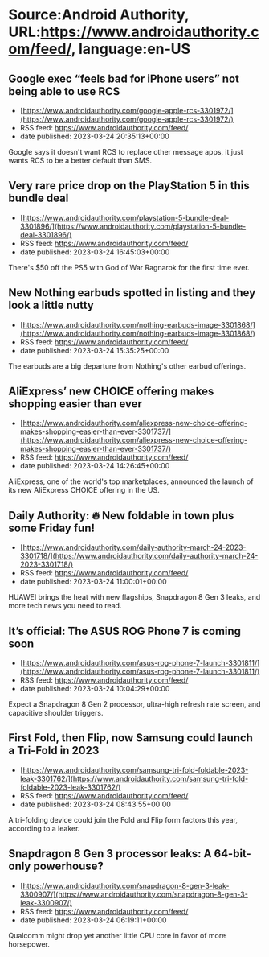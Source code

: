 # Source:Android Authority, URL:https://www.androidauthority.com/feed/, language:en-US

## Google exec “feels bad for iPhone users” not being able to use RCS
 - [https://www.androidauthority.com/google-apple-rcs-3301972/](https://www.androidauthority.com/google-apple-rcs-3301972/)
 - RSS feed: https://www.androidauthority.com/feed/
 - date published: 2023-03-24 20:35:13+00:00

Google says it doesn't want RCS to replace other message apps, it just wants RCS to be a better default than SMS.

## Very rare price drop on the PlayStation 5 in this bundle deal
 - [https://www.androidauthority.com/playstation-5-bundle-deal-3301896/](https://www.androidauthority.com/playstation-5-bundle-deal-3301896/)
 - RSS feed: https://www.androidauthority.com/feed/
 - date published: 2023-03-24 16:45:03+00:00

There's $50 off the PS5 with God of War Ragnarok for the first time ever.

## New Nothing earbuds spotted in listing and they look a little nutty
 - [https://www.androidauthority.com/nothing-earbuds-image-3301868/](https://www.androidauthority.com/nothing-earbuds-image-3301868/)
 - RSS feed: https://www.androidauthority.com/feed/
 - date published: 2023-03-24 15:35:25+00:00

The earbuds are a big departure from Nothing's other earbud offerings.

## AliExpress’ new CHOICE offering makes shopping easier than ever
 - [https://www.androidauthority.com/aliexpress-new-choice-offering-makes-shopping-easier-than-ever-3301737/](https://www.androidauthority.com/aliexpress-new-choice-offering-makes-shopping-easier-than-ever-3301737/)
 - RSS feed: https://www.androidauthority.com/feed/
 - date published: 2023-03-24 14:26:45+00:00

AliExpress, one of the world's top marketplaces, announced the launch of its new AliExpress CHOICE offering in the US.

## Daily Authority: 🔥 New foldable in town plus some Friday fun!
 - [https://www.androidauthority.com/daily-authority-march-24-2023-3301718/](https://www.androidauthority.com/daily-authority-march-24-2023-3301718/)
 - RSS feed: https://www.androidauthority.com/feed/
 - date published: 2023-03-24 11:00:01+00:00

HUAWEI brings the heat with new flagships, Snapdragon 8 Gen 3 leaks, and more tech news you need to read.

## It’s official: The ASUS ROG Phone 7 is coming soon
 - [https://www.androidauthority.com/asus-rog-phone-7-launch-3301811/](https://www.androidauthority.com/asus-rog-phone-7-launch-3301811/)
 - RSS feed: https://www.androidauthority.com/feed/
 - date published: 2023-03-24 10:04:29+00:00

Expect a Snapdragon 8 Gen 2 processor, ultra-high refresh rate screen, and capacitive shoulder triggers.

## First Fold, then Flip, now Samsung could launch a Tri-Fold in 2023
 - [https://www.androidauthority.com/samsung-tri-fold-foldable-2023-leak-3301762/](https://www.androidauthority.com/samsung-tri-fold-foldable-2023-leak-3301762/)
 - RSS feed: https://www.androidauthority.com/feed/
 - date published: 2023-03-24 08:43:55+00:00

A tri-folding device could join the Fold and Flip form factors this year, according to a leaker.

## Snapdragon 8 Gen 3 processor leaks: A 64-bit-only powerhouse?
 - [https://www.androidauthority.com/snapdragon-8-gen-3-leak-3300907/](https://www.androidauthority.com/snapdragon-8-gen-3-leak-3300907/)
 - RSS feed: https://www.androidauthority.com/feed/
 - date published: 2023-03-24 06:19:11+00:00

Qualcomm might drop yet another little CPU core in favor of more horsepower.


